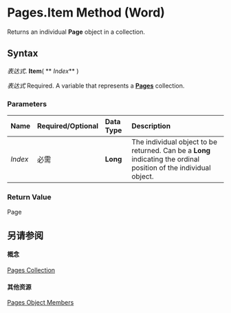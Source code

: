 
# Pages.Item Method (Word)

Returns an individual  **Page** object in a collection.


## Syntax

 _表达式_. **Item**( ** _Index_** )

 _表达式_ Required. A variable that represents a **[Pages](d51e5c61-5719-c70f-b244-99507889f2dc.md)** collection.


### Parameters



|**Name**|**Required/Optional**|**Data Type**|**Description**|
|:-----|:-----|:-----|:-----|
| _Index_|必需|**Long**|The individual object to be returned. Can be a  **Long** indicating the ordinal position of the individual object.|

### Return Value

Page


## 另请参阅


#### 概念


[Pages Collection](d51e5c61-5719-c70f-b244-99507889f2dc.md)
#### 其他资源


[Pages Object Members](http://msdn.microsoft.com/library/875b6ec1-5c4e-1b87-3085-0d6810c6c622%28Office.15%29.aspx)